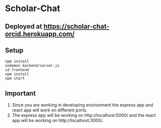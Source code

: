 # Scholar-Chat
## Deployed at https://scholar-chat-orcid.herokuapp.com/

## Setup
```
npm install
nodemon backend/server.js
cd frontend
npm install
npm start
```

## Important
1. Since you are working in developing environment the express app and react app will work on different ports.
2. The express app will be working on http://localhost:5000/ and the react app will be working on http://localhost:3000/.

